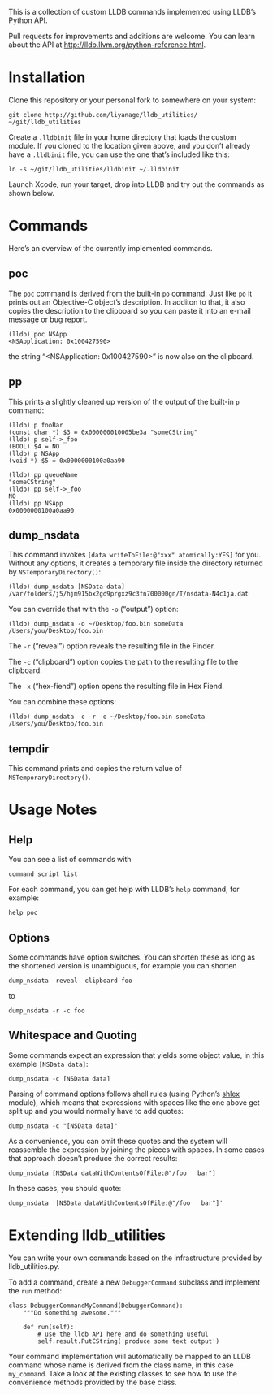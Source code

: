 This is a collection of custom LLDB commands implemented using LLDB’s Python API.

Pull requests for improvements and additions are welcome. You can learn about the API at http://lldb.llvm.org/python-reference.html.


# Installation

Clone this repository or your personal fork to somewhere on your system:

    git clone http://github.com/liyanage/lldb_utilities/ ~/git/lldb_utilities

Create a `.lldbinit` file in your home directory that loads the custom module. If you
cloned to the location given above, and you don’t already have a `.lldbinit` file, you
can use the one that’s included like this:

    ln -s ~/git/lldb_utilities/lldbinit ~/.lldbinit

Launch Xcode, run your target, drop into LLDB and try out the commands as shown below.


# Commands

Here’s an overview of the currently implemented commands.

## poc

The `poc` command is derived from the built-in `po` command. Just like `po` it prints out
an Objective-C object’s description. In additon to that, it also copies the description
to the clipboard so you can paste it into an e-mail message or bug report.

    (lldb) poc NSApp
    <NSApplication: 0x100427590>

the string “&lt;NSApplication: 0x100427590>” is now also on the clipboard.

## pp

This prints a slightly cleaned up version of the output of the built-in `p` command:

    (lldb) p fooBar
    (const char *) $3 = 0x000000010005be3a "someCString"
    (lldb) p self->_foo
    (BOOL) $4 = NO
    (lldb) p NSApp
    (void *) $5 = 0x0000000100a0aa90

    (lldb) pp queueName
    "someCString"
    (lldb) pp self->_foo
    NO
    (lldb) pp NSApp
    0x0000000100a0aa90

## dump_nsdata

This command invokes `[data writeToFile:@"xxx" atomically:YES]` for you. Without any options,
it creates a temporary file inside the directory returned by `NSTemporaryDirectory()`:

    (lldb) dump_nsdata [NSData data]
    /var/folders/j5/hjm915bx2gd9prgxz9c3fn700000gn/T/nsdata-N4c1ja.dat

You can override that with the `-o` (“output”) option:

    (lldb) dump_nsdata -o ~/Desktop/foo.bin someData
    /Users/you/Desktop/foo.bin

The `-r` (“reveal”) option reveals the resulting file in the Finder.

The `-c` (“clipboard”) option copies the path to the resulting file to the clipboard.

The `-x` (“hex-fiend”) option opens the resulting file in Hex Fiend.

You can combine these options:

    (lldb) dump_nsdata -c -r -o ~/Desktop/foo.bin someData
    /Users/you/Desktop/foo.bin

## tempdir

This command prints and copies the return value of `NSTemporaryDirectory()`.


# Usage Notes

## Help

You can see a list of commands with

    command script list

For each command, you can get help with LLDB’s `help` command, for example:

    help poc

## Options

Some commands have option switches. You can shorten these as long as the shortened
version is unambiguous, for example you can shorten

    dump_nsdata -reveal -clipboard foo

to

    dump_nsdata -r -c foo

## Whitespace and Quoting

Some commands expect an expression that yields some object value, in this example `[NSData data]`:

    dump_nsdata -c [NSData data]

Parsing of command options follows shell rules (using Python’s [shlex](http://docs.python.org/2/library/shlex.html) module),
which means that expressions with spaces like the one above get split up and you would
normally have to add quotes:

    dump_nsdata -c "[NSData data]"

As a convenience, you can omit these quotes and the system will reassemble the expression
by joining the pieces with spaces. In some cases that approach doesn’t produce the
correct results:

    dump_nsdata [NSData dataWithContentsOfFile:@"/foo   bar"]
    
In these cases, you should quote:

    dump_nsdata '[NSData dataWithContentsOfFile:@"/foo   bar"]'


# Extending lldb_utilities

You can write your own commands based on the infrastructure provided by lldb_utilities.py.

To add a command, create a new `DebuggerCommand` subclass and implement the `run` method:

    class DebuggerCommandMyCommand(DebuggerCommand):
        """Do something awesome."""

        def run(self):
            # use the lldb API here and do something useful
            self.result.PutCString('produce some text output')

Your command implementation will automatically be mapped to an LLDB command whose name
is derived from the class name, in this case `my_command`. Take a look at the existing
classes to see how to use the convenience methods provided by the base class.